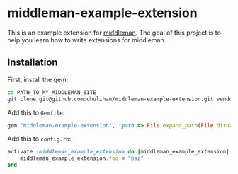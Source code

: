 # middleman-example-extension

This is an example extension for [middleman](http://www.middlemanapp.com). The goal of this project is to help you learn how to write extensions for middleman.

## Installation

First, install the gem: 

```sh
cd PATH_TO_MY_MIDDLEMAN_SITE
git clone git@github.com:dhulihan/middleman-example-extension.git vendor/gems/middleman-example-extension
```

Add this to `Gemfile`: 

```rb
gem "middleman-example-extension", :path => File.expand_path(File.dirname(__FILE__) + "/vendor/gems")
```

Add this to `config.rb`:

```rb
activate :middleman_example_extension do |middleman_example_extension| 
	middleman_example_extension.foo = "baz"
end 
```
